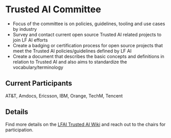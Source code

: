 # Trusted AI Committee

- Focus of the committee is on policies, guidelines, tooling and use cases by industry
- Survey and contact current open source Trusted AI related projects to join LF AI efforts 
- Create a badging or certification process for open source projects that meet the Trusted AI policies/guidelines defined by LF AI
- Create a document that describes the basic concepts and definitions in relation to Trusted AI and also aims to standardize the vocabulary/terminology

## Current Participants
AT&T, Amdocs, Ericsson, IBM, Orange, TechM, Tencent

## Details
Find more details on the [LFAI Trusted AI Wiki](https://wiki.lfai.foundation/display/DL/LF+AI+Trusted+AI+Committee) and reach out to the chairs for participation.



